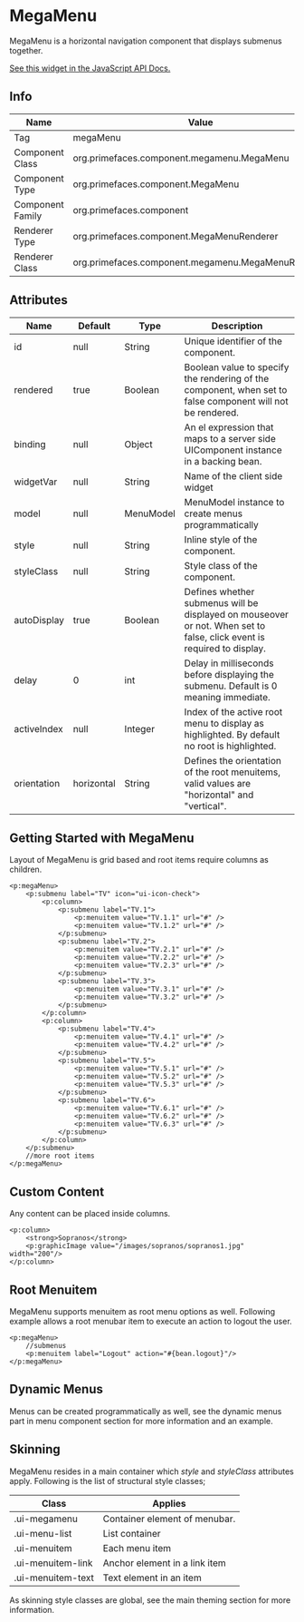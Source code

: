 # MegaMenu

MegaMenu is a horizontal navigation component that displays submenus together.

[See this widget in the JavaScript API Docs.](../jsdocs/classes/src_primefaces.primefaces.widget.megamenu.html)

## Info

| Name | Value |
| --- | --- |
| Tag | megaMenu
| Component Class | org.primefaces.component.megamenu.MegaMenu
| Component Type | org.primefaces.component.MegaMenu
| Component Family | org.primefaces.component |
| Renderer Type | org.primefaces.component.MegaMenuRenderer
| Renderer Class | org.primefaces.component.megamenu.MegaMenuRenderer

## Attributes

| Name | Default | Type | Description | 
| --- | --- | --- | --- |
id | null | String | Unique identifier of the component.
rendered | true | Boolean | Boolean value to specify the rendering of the component, when set to false component will not be rendered.
binding | null | Object | An el expression that maps to a server side UIComponent instance in a backing bean.
widgetVar | null | String | Name of the client side widget
model | null | MenuModel | MenuModel instance to create menus programmatically
style | null | String | Inline style of the component.
styleClass | null | String | Style class of the component.
autoDisplay | true | Boolean | Defines whether submenus will be displayed on mouseover or not. When set to false, click event is required to display.
delay | 0 | int | Delay in milliseconds before displaying the submenu. Default is 0 meaning immediate.
activeIndex | null | Integer | Index of the active root menu to display as highlighted. By default no root is highlighted.
orientation | horizontal | String | Defines the orientation of the root menuitems, valid values are "horizontal" and "vertical".

## Getting Started with MegaMenu
Layout of MegaMenu is grid based and root items require columns as children.

```xhtml
<p:megaMenu>
    <p:submenu label="TV" icon="ui-icon-check">
        <p:column>
            <p:submenu label="TV.1">
                <p:menuitem value="TV.1.1" url="#" />
                <p:menuitem value="TV.1.2" url="#" />
            </p:submenu>
            <p:submenu label="TV.2">
                <p:menuitem value="TV.2.1" url="#" />
                <p:menuitem value="TV.2.2" url="#" />
                <p:menuitem value="TV.2.3" url="#" />
            </p:submenu>
            <p:submenu label="TV.3">
                <p:menuitem value="TV.3.1" url="#" />
                <p:menuitem value="TV.3.2" url="#" />
            </p:submenu>
        </p:column>
        <p:column>
            <p:submenu label="TV.4">
                <p:menuitem value="TV.4.1" url="#" />
                <p:menuitem value="TV.4.2" url="#" />
            </p:submenu>
            <p:submenu label="TV.5">
                <p:menuitem value="TV.5.1" url="#" />
                <p:menuitem value="TV.5.2" url="#" />
                <p:menuitem value="TV.5.3" url="#" />
            </p:submenu>
            <p:submenu label="TV.6">
                <p:menuitem value="TV.6.1" url="#" />
                <p:menuitem value="TV.6.2" url="#" />
                <p:menuitem value="TV.6.3" url="#" />
            </p:submenu>
        </p:column>
    </p:submenu>
    //more root items
</p:megaMenu>
```

## Custom Content
Any content can be placed inside columns.

```xhtml
<p:column>
    <strong>Sopranos</strong>
    <p:graphicImage value="/images/sopranos/sopranos1.jpg" width="200"/>
</p:column>
```
## Root Menuitem
MegaMenu supports menuitem as root menu options as well. Following example allows a root
menubar item to execute an action to logout the user.

```xhtml
<p:megaMenu>
    //submenus
    <p:menuitem label="Logout" action="#{bean.logout}"/>
</p:megaMenu>
```
## Dynamic Menus
Menus can be created programmatically as well, see the dynamic menus part in menu component
section for more information and an example.

## Skinning
MegaMenu resides in a main container which _style_ and _styleClass_ attributes apply. Following is the
list of structural style classes;

| Class | Applies | 
| --- | --- | 
.ui-megamenu | Container element of menubar.
.ui-menu-list | List container
.ui-menuitem | Each menu item
.ui-menuitem-link | Anchor element in a link item
.ui-menuitem-text | Text element in an item

As skinning style classes are global, see the main theming section for more information.

